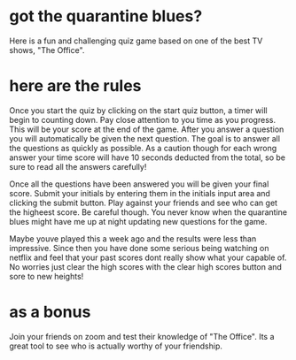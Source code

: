 # got the quarantine blues?

Here is a fun and challenging quiz game based on one of the best TV shows, "The Office".

# here are the rules

Once you start the quiz by clicking on the start quiz button, a timer will begin to counting down. Pay close attention to you time as you progress. This will be your score at the end of the game. After you answer a question you will automatically be given the next question. The goal is to answer all the questions as quickly as possible. As a caution though for each wrong answer your time score will have 10 seconds deducted from the total, so be sure to read all the answers carefully!

Once all the questions have been answered you will be given your final score. Submit your initials by entering them in the initials input area and clicking the submit button. Play against your friends and see who can get the higheest score. Be careful though. You never know when the quarantine blues might have me up at night updating new questions for the game. 

Maybe youve played this a week ago and the results were less than impressive. Since then you have done some serious being watching on netflix and feel that your past scores dont really show what your capable of. No worries just clear the high scores with the clear high scores button and sore to new heights! 

# as a bonus

Join your friends on zoom and test their knowledge of "The Office". Its a great tool to see who is actually worthy of your friendship. 


